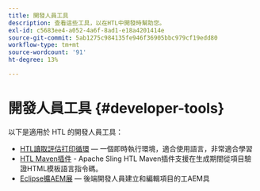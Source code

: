 ```yaml
---
title: 開發人員工具
description: 查看這些工具，以在HTL中開發時幫助您。
exl-id: c5683ee4-a052-4a6f-8ad1-e18a4201414e
source-git-commit: 5ab1275c984135fe946f36905bbc979cf19edd80
workflow-type: tm+mt
source-wordcount: '91'
ht-degree: 13%

---
```



# 開發人員工具 {#developer-tools}

以下是適用於 HTL 的開發人員工具：

* [HTL讀取評估打印循環](https://github.com/adobe/aem-htl-repl)  — 一個即時執行環境，適合使用語言，非常適合學習
* [HTL Maven插件](https://sling.apache.org/components/htl-maven-plugin/) - Apache Sling HTL Maven插件支援在生成期間從項目驗證HTML模板語言指令碼。
* [Eclipse擴AEM展](https://experienceleague.adobe.com/docs/experience-manager-cloud-service/content/implementing/developer-tools/eclipse.html)  — 後端開發人員建立和編輯項目的工AEM具
